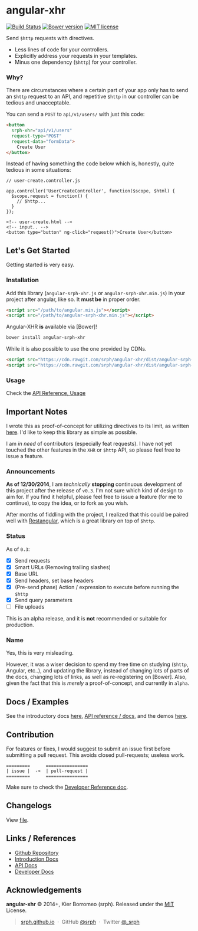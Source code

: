 angular-xhr
==============

[![Build Status](https://travis-ci.org/srph/angular-xhr.svg)](https://travis-ci.org/srph/angular-xhr)
[![Bower version](https://badge.fury.io/bo/angular-srph-xhr.svg)](http://badge.fury.io/bo/angular-srph-xhr)
[![MIT license](http://img.shields.io/badge/license-MIT-brightgreen.svg)](http://opensource.org/licenses/MIT)

Send ```$http``` requests with directives.

- Less lines of code for your controllers.
- Explicitly address your requests in your templates.
- Minus one dependency (```$http```) for your controller.

### Why?

There are circumstances where a certain part of your app only has to send an ```$http``` request to an API, and repetitive ```$http``` in our controller can be tedious and unacceptable.

You can send a ```POST``` to ```api/v1/users/``` with just this code:

```html
<button
  srph-xhr="api/v1/users"
  request-type="POST"
  request-data="formData">
	Create User
</button>
```

Instead of having something the code below which is, honestly, quite tedious in some situations:

```
// user-create.controller.js

app.controller('UserCreateController', function($scope, $html) {
  $scope.request = function() {
  	// $http...
  }
});

<!-- user-create.html -->
<!-- input.. -->
<button type="button" ng-click="request()">Create User</button>
```

## Let's Get Started

Getting started is very easy.

### Installation

Add this library (```angular-srph-xhr.js``` or ```angular-srph-xhr.min.js```) in your project after angular, like so. It **must be** in proper order.

```html
<script src="/path/to/angular.min.js"></script>
<script src="/path/to/angular-srph-xhr.min.js"></script>
```

Angular-XHR **is** available via [Bower]!

```bash
bower install angular-srph-xhr
```

While it is also possible to use the one provided by CDNs.

```html
<script src="https://cdn.rawgit.com/srph/angular-xhr/dist/angular-srph-xhr.js"></script>
<script src="https://cdn.rawgit.com/srph/angular-xhr/dist/angular-srph-xhr.min.js"></script>
```

### Usage

Check the [API Reference, Usage](https://srph.github.io/angular-xhr/reference.html#api-reference-directive-usage)

## Important Notes

I wrote this as proof-of-concept for utilizing directives to its limit, as written [here](https://medium.com/@srph/breaking-down-angularjs-to-smaller-components-f2ab70a104d0). I'd like to keep this library as simple as possible.

I am *in need* of contributors (especially feat requests). I have not yet touched the other features in the ```XHR``` or ```$http``` API, so please feel free to issue a feature.

### Announcements

**As of 12/30/2014**, I am *technically* **stopping** continuous development of this project after the release of ```v0.3```. I'm not sure which kind of design to aim for. If you find it helpful, please feel free to issue a feature (for me to continue), to copy the idea, or to fork as you wish.

After months of fiddling with the project, I realized that this could be paired well with [Restangular](https://github.com/mgonto/restangular), which is a great library on top of ```$http```.

### Status

As of ```0.3```:

- [x] Send requests
- [x] Smart URLs (Removing trailing slashes)
- [x] Base URL
- [x] Send headers, set base headers
- [x] \(Pre-send phase) Action / expression to execute before running the ```$http```
- [x] Send query parameters
- [ ] File uploads

This is an alpha release, and it is **not** recommended or suitable for production.

### Name

Yes, this is very misleading.

However, it was a wiser decision to spend my free time on studying (```$http```, Angular, etc..), and updating the library, instead of changing lots of parts of the docs, changing lots of links, as well as re-registering on [Bower]. Also, given the fact that this is *merely* a proof-of-concept, and currently in ```alpha```.

## Docs / Examples

See the introductory docs [here](https://srph.github.io/angular-xhr), [API reference / docs](https://srph.github.io/angular-xhr/reference.html), and the demos [here](https://srph.github.io/angular-xhr/examples).

## Contribution

For features or fixes, I would suggest to submit an issue first before submitting a pull request. This avoids closed pull-requests; useless work.

```
=========      ================
| issue |  ->  | pull-request |
=========      ================
```

Make sure to check the [Developer Reference doc](//srph.github.io/angular-xhr/dev-reference.html).

## Changelogs

View [file](https://github.com/srph/angular-xhr/blob/master/CHANGELOG.MD).

## Links / References

- [Github Repository](https://github.com/srph/angular-xhr)
- [Introduction Docs](http://srph.github.io/angular-xhr/)
- [API Docs](http://srph.github.io/angular-xhr/reference.html)
- [Developer Docs](http://srph.github.io/angular-xhr/dev-reference.html)

## Acknowledgements

**angular-xhr** © 2014+, Kier Borromeo (srph). Released under the [MIT](http://mit-license.org/) License.<br>

> [srph.github.io](http://srph.github.io) &nbsp;&middot;&nbsp;
> GitHub [@srph](https://github.com/srph) &nbsp;&middot;&nbsp;
> Twitter [@_srph](https://twitter.com/_srph)

[MIT]: http://mit-license.org/
